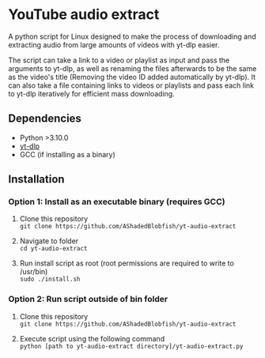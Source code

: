 # YouTube audio extract

A python script for Linux designed to make the process of downloading and extracting audio from large amounts of videos with yt-dlp easier.

The script can take a link to a video or playlist as input and pass the arguments to yt-dlp, as well as renaming the files afterwards to be the same as the video's title (Removing the video ID added automatically by yt-dlp).
It can also take a file containing links to videos or playlists and pass each link to yt-dlp iteratively for efficient mass downloading.

## Dependencies

- Python >3.10.0
- [yt-dlp](https://github.com/yt-dlp/yt-dlp)
- GCC (if installing as a binary)

## Installation
### Option 1: Install as an executable binary (requires GCC)

1. Clone this repository    
`git clone https://github.com/AShadedBlobfish/yt-audio-extract`

2. Navigate to folder    
`cd yt-audio-extract`

3. Run install script as root (root permissions are required to write to /usr/bin)    
`sudo ./install.sh`

### Option 2: Run script outside of bin folder

1. Clone this repository    
`git clone https://github.com/AShadedBlobfish/yt-audio-extract`

2. Execute script using the following command    
`python [path to yt-audio-extract directory]/yt-audio-extract.py`
